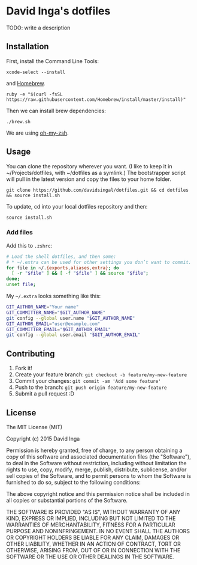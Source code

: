 # David Inga's dotfiles

TODO: write a description

## Installation

First, install the Command Line Tools:

    xcode-select --install

and [Homebrew](http://brew.sh).

    ruby -e "$(curl -fsSL https://raw.githubusercontent.com/Homebrew/install/master/install)"

Then we can install brew dependencies:

    ./brew.sh

We are using [oh-my-zsh](https://github.com/robbyrussell/oh-my-zsh).

## Usage

You can clone the repository wherever you want. (I like to keep it in ~/Projects/dotfiles, with ~/dotfiles as a symlink.) The bootstrapper script will pull in the latest version and copy the files to your home folder.

    git clone https://github.com/davidsingal/dotfiles.git && cd dotfiles && source install.sh

To update, cd into your local dotfiles repository and then:

    source install.sh

### Add files

Add this to `.zshrc`:

```bash
# Load the shell dotfiles, and then some:
# * ~/.extra can be used for other settings you don’t want to commit.
for file in ~/.{exports,aliases,extra}; do
  [ -r "$file" ] && [ -f "$file" ] && source "$file";
done;
unset file;
```

My `~/.extra` looks something like this:

```bash
GIT_AUTHOR_NAME="Your name"
GIT_COMMITTER_NAME="$GIT_AUTHOR_NAME"
git config --global user.name "$GIT_AUTHOR_NAME"
GIT_AUTHOR_EMAIL="user@example.com"
GIT_COMMITTER_EMAIL="$GIT_AUTHOR_EMAIL"
git config --global user.email "$GIT_AUTHOR_EMAIL"
```

## Contributing

1. Fork it!
2. Create your feature branch: `git checkout -b feature/my-new-feature`
3. Commit your changes: `git commit -am 'Add some feature'`
4. Push to the branch: `git push origin feature/my-new-feature`
5. Submit a pull request :D

## License

The MIT License (MIT)

Copyright (c) 2015 David Inga

Permission is hereby granted, free of charge, to any person obtaining a copy
of this software and associated documentation files (the "Software"), to deal
in the Software without restriction, including without limitation the rights
to use, copy, modify, merge, publish, distribute, sublicense, and/or sell
copies of the Software, and to permit persons to whom the Software is
furnished to do so, subject to the following conditions:

The above copyright notice and this permission notice shall be included in all
copies or substantial portions of the Software.

THE SOFTWARE IS PROVIDED "AS IS", WITHOUT WARRANTY OF ANY KIND, EXPRESS OR
IMPLIED, INCLUDING BUT NOT LIMITED TO THE WARRANTIES OF MERCHANTABILITY,
FITNESS FOR A PARTICULAR PURPOSE AND NONINFRINGEMENT. IN NO EVENT SHALL THE
AUTHORS OR COPYRIGHT HOLDERS BE LIABLE FOR ANY CLAIM, DAMAGES OR OTHER
LIABILITY, WHETHER IN AN ACTION OF CONTRACT, TORT OR OTHERWISE, ARISING FROM,
OUT OF OR IN CONNECTION WITH THE SOFTWARE OR THE USE OR OTHER DEALINGS IN THE
SOFTWARE.
